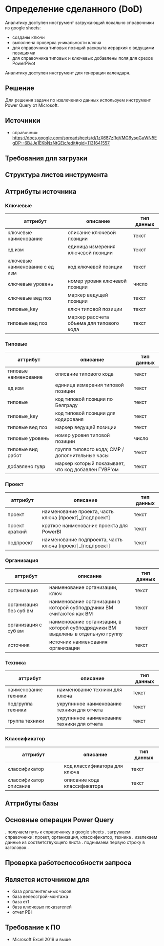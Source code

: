 # Определение сделанного (DoD)

Аналитику доступен инструмент загружающий локально справочники из google sheets:
- созданы ключи
- выполнена проверка уникальности ключа
- для справочника типовых позиций раскрыта иерархия с ведущими позициями
- для справочника типовых и ключевых добавлены поля для срезов PowerPivot

Аналитику доступен инструмент для генерации календаря.

## Решение

Для решения задачи по извлечению данных используем инструмент Power Query от Microsoft.

## Источники

- справочник: https://docs.google.com/spreadsheets/d/1zX687zRqVMG6ysqGuWN5EgDP--6BJJe1EKbNzNtGEjc/edit#gid=1131641557

## Требования для загрузки

## Структура листов инструмента

## Аттрибуты источника

### Ключевые

| аттрибут                       | описание                                 | тип данных |
|--------------------------------|------------------------------------------|------------|
| ключевые наименование          | описание ключевой позиции                | текст      |
| ед изм                         | единица измерения ключевой позиции       | текст      |
| ключевые наименование с ед изм | код ключевой позиции                     | текст      |
| ключевые уровень               | номер уровня ключевой позиции            | число      |
| ключевые вед поз               | маркер ведущей позиции                   | текст      |
| типовые_key                    | ключ типовой позиции                     | текст      |
| типовые вед поз                | маркер рассчета объема для типового кода | текст      |

### Типовые

| аттрибут             | описание                                            | тип данных |
|----------------------|-----------------------------------------------------|------------|
| типовые наименование | описание типового кода                              | текст      |
| ед изм               | единица измерения типовой позиции                   | текст      |
| типовые              | код типовой позиции по Белграду                     | текст      |
| типовые_key          | код типовой позиции для кодированя                  | текст      |
| типовые вед поз      | маркер ведущей позиции                              | текст      |
| типовые уровень      | номер уровня типовой позиции                        | число      |
| типовые вид работ    | группа типового кода; СМР / дополнительные часы     | текст      |
| добавлено гувр       | маркер который показывает, что код добавлен ГУВР'ом | текст      |

### Проект

| аттрибут       | описание                                                  | тип данных |
|----------------|-----------------------------------------------------------|------------|
| проект         | наименование проекта, часть ключа [проект]_[подпроект]    | текст      |
| проект краткий | краткое наименование проекта для PowerBI                  | текст      |
| подпроект      | наименование подпроекта, часть ключа [проект]_[подпроект] | текст      |

### Организация

| аттрибут               | описание                                                                         | тип данных |
|------------------------|----------------------------------------------------------------------------------|------------|
| организация            | наименование организации, ключ                                                   | текст      |
| организация без суб вм | наименование организации в которой субподрдчики ВМ считаются как ВМ              | текст      |
| организация с суб вм   | наименование организации, в которой субподрядчики ВМ выделены в отдельную группу | текст      |
| источник               | источник наименования организации                                                | текст      |

### Техника

| аттрибут             | описание                                   | тип данных |
|----------------------|--------------------------------------------|------------|
| наименование техники | наименование техники для ключа             | текст      |
| подгруппа техники    | укрупннное наименование техники для отчета | текст      |
| группа техники       | укрупннное наименование техники для отчета | текст      |

### Классификатор

| аттрибут               | описание                     | тип данных |
|------------------------|------------------------------|------------|
| классификатор          | код классификатора для ключа | текст      |
| классификатор описание | описание кода классификатора | текст      |


## Аттрибуты базы

## Основные операции Power Query
. получаем путь к справочнику в google sheets
. загружаем справочники: проект, организация, классификатор, техника
    . извлекаем данные из соответствующего листа
    . поднимаем первую строку в заголовок
    . 

## Проверка работоспособности запроса

## Является источником для

- база дополнительных часов
- база велесстрой-монтажа
- база ет1
- база ключевых показателей
- отчет PBI

## Требование к ПО
- Microsoft Excel 2019 и выше